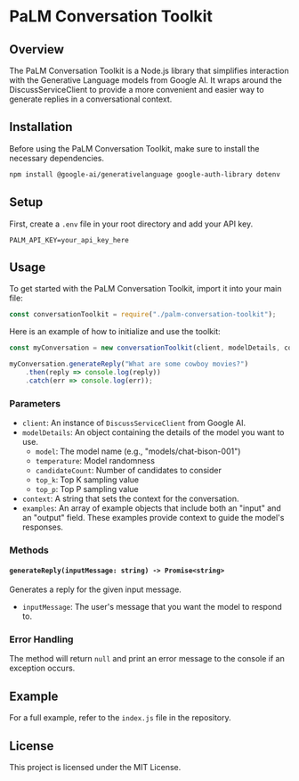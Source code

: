# PaLM Conversation Toolkit

## Overview

The PaLM Conversation Toolkit is a Node.js library that simplifies interaction with the Generative Language models from Google AI. It wraps around the DiscussServiceClient to provide a more convenient and easier way to generate replies in a conversational context.

## Installation

Before using the PaLM Conversation Toolkit, make sure to install the necessary dependencies.

```bash
npm install @google-ai/generativelanguage google-auth-library dotenv
```

## Setup

First, create a `.env` file in your root directory and add your API key.

```env
PALM_API_KEY=your_api_key_here
```

## Usage

To get started with the PaLM Conversation Toolkit, import it into your main file:

```javascript
const conversationToolkit = require("./palm-conversation-toolkit");
```

Here is an example of how to initialize and use the toolkit:

```javascript
const myConversation = new conversationToolkit(client, modelDetails, context, examples);

myConversation.generateReply("What are some cowboy movies?")
    .then(reply => console.log(reply))
    .catch(err => console.log(err));
```

### Parameters

- `client`: An instance of `DiscussServiceClient` from Google AI.
- `modelDetails`: An object containing the details of the model you want to use. 
  - `model`: The model name (e.g., "models/chat-bison-001")
  - `temperature`: Model randomness
  - `candidateCount`: Number of candidates to consider
  - `top_k`: Top K sampling value
  - `top_p`: Top P sampling value
- `context`: A string that sets the context for the conversation.
- `examples`: An array of example objects that include both an "input" and an "output" field. These examples provide context to guide the model's responses.

### Methods

#### `generateReply(inputMessage: string) -> Promise<string>`

Generates a reply for the given input message.

- `inputMessage`: The user's message that you want the model to respond to.

### Error Handling

The method will return `null` and print an error message to the console if an exception occurs.

## Example

For a full example, refer to the `index.js` file in the repository.

## License

This project is licensed under the MIT License.